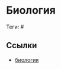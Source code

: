 # Биология

Теги: #

## Ссылки

* [биология](https://ru.wikipedia.org/wiki/%D0%91%D0%B8%D0%BE%D0%BB%D0%BE%D0%B3%D0%B8%D1%8F "Биология")
